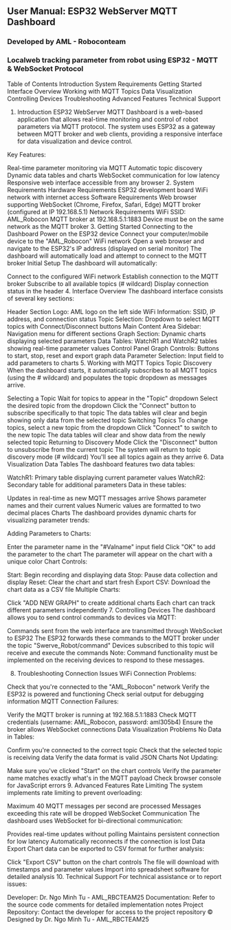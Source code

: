 ## User Manual: ESP32 WebServer MQTT Dashboard
### Developed by AML - Roboconteam

### Localweb tracking parameter from robot using ESP32 - MQTT & WebSocket Protocol

Table of Contents
Introduction
System Requirements
Getting Started
Interface Overview
Working with MQTT Topics
Data Visualization
Controlling Devices
Troubleshooting
Advanced Features
Technical Support
1. Introduction
ESP32 WebServer MQTT Dashboard is a web-based application that allows real-time monitoring and control of robot parameters via MQTT protocol. The system uses ESP32 as a gateway between MQTT broker and web clients, providing a responsive interface for data visualization and device control.

Key Features:

Real-time parameter monitoring via MQTT
Automatic topic discovery
Dynamic data tables and charts
WebSocket communication for low latency
Responsive web interface accessible from any browser
2. System Requirements
Hardware Requirements
ESP32 development board
WiFi network with internet access
Software Requirements
Web browser supporting WebSocket (Chrome, Firefox, Safari, Edge)
MQTT broker (configured at IP 192.168.5.1)
Network Requirements
WiFi SSID: AML_Robocon
MQTT broker at 192.168.5.1:1883
Device must be on the same network as the MQTT broker
3. Getting Started
Connecting to the Dashboard
Power on the ESP32 device
Connect your computer/mobile device to the "AML_Robocon" WiFi network
Open a web browser and navigate to the ESP32's IP address (displayed on serial monitor)
The dashboard will automatically load and attempt to connect to the MQTT broker
Initial Setup
The dashboard will automatically:

Connect to the configured WiFi network
Establish connection to the MQTT broker
Subscribe to all available topics (# wildcard)
Display connection status in the header
4. Interface Overview
The dashboard interface consists of several key sections:

Header Section
Logo: AML logo on the left side
WiFi Information: SSID, IP address, and connection status
Topic Selection: Dropdown to select MQTT topics with Connect/Disconnect buttons
Main Content Area
Sidebar: Navigation menu for different sections
Graph Section: Dynamic charts displaying selected parameters
Data Tables: WatchR1 and WatchR2 tables showing real-time parameter values
Control Panel
Graph Controls: Buttons to start, stop, reset and export graph data
Parameter Selection: Input field to add parameters to charts
5. Working with MQTT Topics
Topic Discovery
When the dashboard starts, it automatically subscribes to all MQTT topics (using the # wildcard) and populates the topic dropdown as messages arrive.

Selecting a Topic
Wait for topics to appear in the "Topic" dropdown
Select the desired topic from the dropdown
Click the "Connect" button to subscribe specifically to that topic
The data tables will clear and begin showing only data from the selected topic
Switching Topics
To change topics, select a new topic from the dropdown
Click "Connect" to switch to the new topic
The data tables will clear and show data from the newly selected topic
Returning to Discovery Mode
Click the "Disconnect" button to unsubscribe from the current topic
The system will return to topic discovery mode (# wildcard)
You'll see all topics again as they arrive
6. Data Visualization
Data Tables
The dashboard features two data tables:

WatchR1: Primary table displaying current parameter values
WatchR2: Secondary table for additional parameters
Data in these tables:

Updates in real-time as new MQTT messages arrive
Shows parameter names and their current values
Numeric values are formatted to two decimal places
Charts
The dashboard provides dynamic charts for visualizing parameter trends:

Adding Parameters to Charts:

Enter the parameter name in the "#Valname" input field
Click "OK" to add the parameter to the chart
The parameter will appear on the chart with a unique color
Chart Controls:

Start: Begin recording and displaying data
Stop: Pause data collection and display
Reset: Clear the chart and start fresh
Export CSV: Download the chart data as a CSV file
Multiple Charts:

Click "ADD NEW GRAPH" to create additional charts
Each chart can track different parameters independently
7. Controlling Devices
The dashboard allows you to send control commands to devices via MQTT:

Commands sent from the web interface are transmitted through WebSocket to ESP32
The ESP32 forwards these commands to the MQTT broker under the topic "Swerve_Robot/command"
Devices subscribed to this topic will receive and execute the commands
Note: Command functionality must be implemented on the receiving devices to respond to these messages.

8. Troubleshooting
Connection Issues
WiFi Connection Problems:

Check that you're connected to the "AML_Robocon" network
Verify the ESP32 is powered and functioning
Check serial output for debugging information
MQTT Connection Failures:

Verify the MQTT broker is running at 192.168.5.1:1883
Check MQTT credentials (username: AML_Robocon, password: aml305b4)
Ensure the broker allows WebSocket connections
Data Visualization Problems
No Data in Tables:

Confirm you're connected to the correct topic
Check that the selected topic is receiving data
Verify the data format is valid JSON
Charts Not Updating:

Make sure you've clicked "Start" on the chart controls
Verify the parameter name matches exactly what's in the MQTT payload
Check browser console for JavaScript errors
9. Advanced Features
Rate Limiting
The system implements rate limiting to prevent overloading:

Maximum 40 MQTT messages per second are processed
Messages exceeding this rate will be dropped
WebSocket Communication
The dashboard uses WebSocket for bi-directional communication:

Provides real-time updates without polling
Maintains persistent connection for low latency
Automatically reconnects if the connection is lost
Data Export
Chart data can be exported to CSV format for further analysis:

Click "Export CSV" button on the chart controls
The file will download with timestamps and parameter values
Import into spreadsheet software for detailed analysis
10. Technical Support
For technical assistance or to report issues:

Developer: Dr. Ngo Minh Tu - AML_RBCTEAM25
Documentation: Refer to the source code comments for detailed implementation notes
Project Repository: Contact the developer for access to the project repository
© Designed by Dr. Ngo Minh Tu - AML_RBCTEAM25